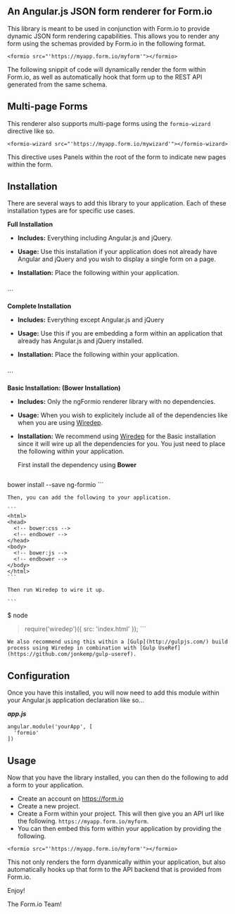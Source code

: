 An Angular.js JSON form renderer for Form.io
--------------------------------------------
This library is meant to be used in conjunction with Form.io to provide dynamic JSON form rendering capabilities. This
allows you to render any form using the schemas provided by Form.io in the following format.

```
<formio src="'https://myapp.form.io/myform'"></formio>
```

The following snippit of code will dynamically render the form within Form.io, as well as automatically hook that form
up to the REST API generated from the same schema.

Multi-page Forms
-----------------
This renderer also supports multi-page forms using the ```formio-wizard``` directive like so.

```
<formio-wizard src="'https://myapp.form.io/mywizard'"></formio-wizard>
```

This directive uses Panels within the root of the form to indicate new pages within the form.

Installation
------------------
There are several ways to add this library to your application. Each of these installation types are for specific use
cases.

**Full Installation**
  - <strong>Includes:</strong> Everything including Angular.js and jQuery.
  - <strong>Usage:</strong> Use this installation if your application does not already have Angular and jQuery and you wish to display a single form on a page.
  - <strong>Installation:</strong>  Place the following within your application.
  
    ```  
<link rel="stylesheet" href="https://rawgit.com/formio/ngFormio/master/dist/formio-full.min.css" />
<script src="https://rawgit.com/formio/ngFormio/master/dist/formio-full.min.js"></script>
    ```
    
**Complete Installation**
  - <strong>Includes:</strong> Everything except Angular.js and jQuery
  - <strong>Usage:</strong> Use this if you are embedding a form within an application that already has Angular.js and jQuery installed.
  - <strong>Installation:</strong> Place the following within your application.
  
    ```
<link rel="stylesheet" href="https://rawgit.com/formio/ngFormio/master/dist/formio-complete.min.css" />
<script src="https://rawgit.com/formio/ngFormio/master/dist/formio-complete.min.js"></script>
    ```
    
**Basic Installation: (Bower Installation)**
  - <strong>Includes:</strong> Only the ngFormio renderer library with no dependencies.
  - <strong>Usage:</strong> When you wish to explicitely include all of the dependencies like when you are using [Wiredep](https://github.com/taptapship/wiredep).
  - <strong>Installation:</strong> We recommend using [Wiredep](https://github.com/taptapship/wiredep) for the Basic installation since it will wire up all the dependencies for you. You just need to place the following within your application.
  
    First install the dependency using <strong>Bower</strong>
    
    ```
bower install --save ng-formio
    ```
    
    Then, you can add the following to your application.
  
    ```
    <html>
    <head>
      <!-- bower:css -->
      <!-- endbower -->
    </head>
    <body>
      <!-- bower:js -->
      <!-- endbower -->
    </body>
    </html>
    ```
    
    Then run Wiredep to wire it up.
    
    ```
$ node
> require('wiredep')({ src: 'index.html' });
    ```
    
    We also recommend using this within a [Gulp](http://gulpjs.com/) build process using Wiredep in combination with [Gulp UseRef](https://github.com/jonkemp/gulp-useref).
    
Configuration
-----------------
Once you have this installed, you will now need to add this module within your Angular.js application declaration like so...

***app.js***
```
angular.module('yourApp', [
  'formio'
])
```

Usage
--------------
Now that you have the library installed, you can then do the following to add a form to your application.

  - Create an account on https://form.io
  - Create a new project.
  - Create a Form within your project. This will then give you an API url like the following. ```https://myapp.form.io/myform```.
  - You can then embed this form within your application by providing the following.
  
  ```<formio src="'https://myapp.form.io/myform'"></formio>```
  
This not only renders the form dyanmically within your application, but also automatically hooks up that form to the API
backend that is provided from Form.io. 

Enjoy!

The Form.io Team!
